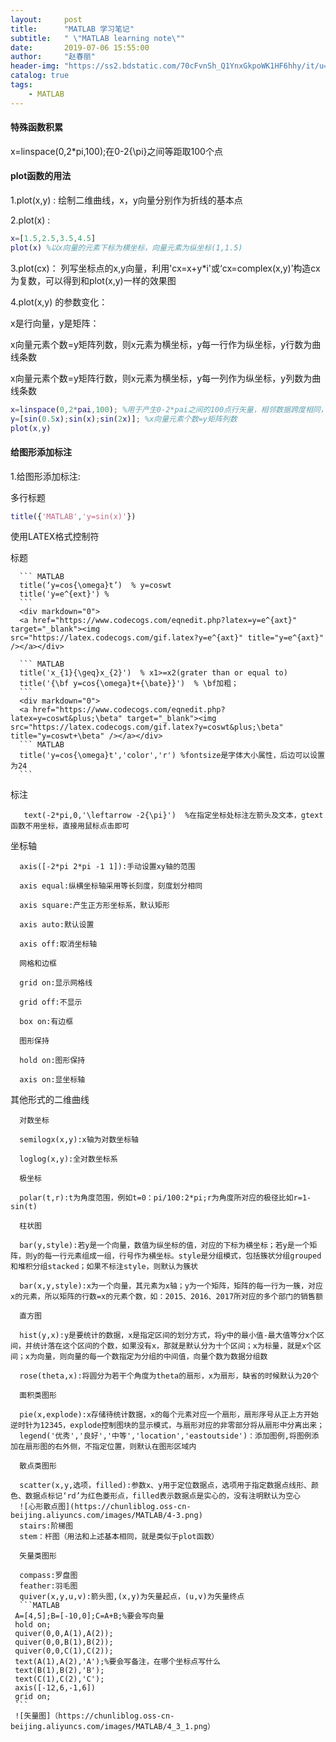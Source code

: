 ```yaml
---
layout:     post
title:      "MATLAB 学习笔记"
subtitle:   " \"MATLAB learning note\""
date:       2019-07-06 15:55:00
author:     "赵春丽"
header-img: "https://ss2.bdstatic.com/70cFvnSh_Q1YnxGkpoWK1HF6hhy/it/u=3473084580,1275812670&fm=27&gp=0.jpg"
catalog: true
tags:
    - MATLAB
---
```


#### 特殊函数积累
x=linspace(0,2*pi,100);在0-2{\pi}之间等距取100个点

#### plot函数的用法

1.plot(x,y) :
绘制二维曲线，x，y向量分别作为折线的基本点

2.plot(x) :
``` MATLAB
x=[1.5,2.5,3.5,4.5]
plot(x) %以x向量的元素下标为横坐标，向量元素为纵坐标(1,1.5)
```

3.plot(cx)：
列写坐标点的x,y向量，利用'cx=x+y*i'或‘cx=complex(x,y)’构造cx为复数，可以得到和plot(x,y)一样的效果图

4.plot(x,y) 的参数变化：

x是行向量，y是矩阵：
   
   x向量元素个数=y矩阵列数，则x元素为横坐标，y每一行作为纵坐标，y行数为曲线条数
   
   x向量元素个数=y矩阵行数，则x元素为横坐标，y每一列作为纵坐标，y列数为曲线条数
   ``` MATLAB
   x=linspace(0,2*pai,100); %用于产生0-2*pai之间的100点行矢量，相邻数据跨度相同，若缺N，默认点数为100。
   y=[sin(0.5x);sin(x);sin(2x)]; %x向量元素个数=y矩阵列数
   plot(x,y)
   ```
   
#### 给图形添加标注

1.给图形添加标注:

多行标题

   ``` MATLAB
   title({'MATLAB','y=sin(x)'})
   ```
   
使用LATEX格式控制符
   
标题

      ``` MATLAB
      title(‘y=cos{\omega}t’)  % y=coswt
      title('y=e^{ext}') % 
      ``` 
      <div markdown="0">
      <a href="https://www.codecogs.com/eqnedit.php?latex=y=e^{axt}" target="_blank"><img           src="https://latex.codecogs.com/gif.latex?y=e^{axt}" title="y=e^{axt}" /></a></div>
   
      ``` MATLAB
      title('x_{1}{\geq}x_{2}')  % x1>=x2(grater than or equal to)
      title('{\bf y=cos{\omega}t+{\bate}}')  % \bf加粗；
      ```
      <div markdown="0">
      <a href="https://www.codecogs.com/eqnedit.php?latex=y=coswt&plus;\beta" target="_blank"><img src="https://latex.codecogs.com/gif.latex?y=coswt&plus;\beta" title="y=coswt+\beta" /></a></div>
      ``` MATLAB
      title('y=cos{\omega}t','color','r') %fontsize是字体大小属性，后边可以设置为24
      ```
      
  标注
  
       text(-2*pi,0,'\leftarrow -2{\pi}')  %在指定坐标处标注左箭头及文本，gtext函数不用坐标，直接用鼠标点击即可
       
  坐标轴
  
      axis([-2*pi 2*pi -1 1]):手动设置xy轴的范围
      
      axis equal:纵横坐标轴采用等长刻度，刻度划分相同
      
      axis square:产生正方形坐标系，默认矩形
      
      axis auto:默认设置
      
      axis off:取消坐标轴
      
      网格和边框
      
      grid on:显示网格线
      
      grid off:不显示
      
      box on:有边框
      
      图形保持
      
      hold on:图形保持
      
      axis on:显坐标轴
      
 其他形式的二维曲线
 
      对数坐标
      
      semilogx(x,y):x轴为对数坐标轴
      
      loglog(x,y):全对数坐标系
      
      极坐标
      
      polar(t,r):t为角度范围，例如t=0：pi/100:2*pi;r为角度所对应的极径比如r=1-sin(t)
      
      柱状图
      
      bar(y,style):若y是一个向量，数值为纵坐标的值，对应的下标为横坐标；若y是一个矩阵，则y的每一行元素组成一组，行号作为横坐标。style是分组模式，包括簇状分组grouped和堆积分组stacked；如果不标注style，则默认为簇状
      
      bar(x,y,style):x为一个向量，其元素为x轴；y为一个矩阵，矩阵的每一行为一簇，对应x的元素，所以矩阵的行数=x的元素个数，如：2015、2016、2017所对应的多个部门的销售额
      
      直方图
      
      hist(y,x):y是要统计的数据，x是指定区间的划分方式，将y中的最小值-最大值等分x个区间，并统计落在这个区间的个数，如果没有x，那就是默认分为十个区间；x为标量，就是x个区间；x为向量，则向量的每一个数指定为分组的中间值，向量个数为数据分组数
      
      rose(theta,x):将圆分为若干个角度为theta的扇形，x为扇形，缺省的时候默认为20个
      
      面积类图形
      
      pie(x,explode):x存储待统计数据，x的每个元素对应一个扇形，扇形序号从正上方开始逆时针为12345，explode控制图块的显示模式，与扇形对应的非零部分将从扇形中分离出来；
      legend('优秀','良好','中等','location','eastoutside')：添加图例,将图例添加在扇形图的右外侧，不指定位置，则默认在图形区域内
      
      散点类图形
      
      scatter(x,y,选项，filled):参数x、y用于定位数据点，选项用于指定数据点线形、颜色、数据点标记‘rd’为红色菱形点，filled表示数据点是实心的，没有注明默认为空心
      ![心形散点图](https://chunliblog.oss-cn-beijing.aliyuncs.com/images/MATLAB/4-3.png)
      stairs:阶梯图
      stem：杆图（用法和上述基本相同，就是类似于plot函数）
      
      矢量类图形
      
      compass:罗盘图
      feather:羽毛图
      quiver(x,y,u,v):箭头图,(x,y)为矢量起点，(u,v)为矢量终点
      ```MATLAB
     A=[4,5];B=[-10,0];C=A+B;%要会写向量
     hold on;
     quiver(0,0,A(1),A(2));
     quiver(0,0,B(1),B(2));
     quiver(0,0,C(1),C(2));
     text(A(1),A(2),'A');%要会写备注，在哪个坐标点写什么
     text(B(1),B(2),'B');
     text(C(1),C(2),'C');
     axis([-12,6,-1,6])
     grid on;
     ```
     ![矢量图]（https://chunliblog.oss-cn-beijing.aliyuncs.com/images/MATLAB/4_3_1.png）      
      
   
   
   
   
